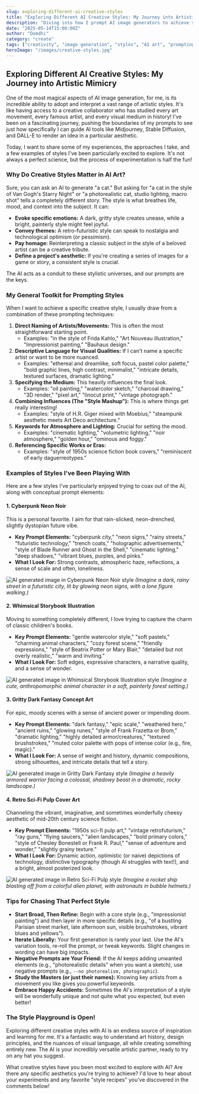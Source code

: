 ```yaml
---
slug: exploring-different-ai-creative-styles
title: "Exploring Different AI Creative Styles: My Journey into Artistic Mimicry"
description: "Diving into how I prompt AI image generators to achieve specific artistic styles, from cyberpunk to whimsical watercolors."
date: "2025-05-14T15:00:00Z"
author: "Domdhi"
category: "create"
tags: ["creativity", "image generation", "styles", "AI art", "prompting", "artistic styles"]
heroImage: "/images/creative-styles.jpg"
---
```

## Exploring Different AI Creative Styles: My Journey into Artistic Mimicry

One of the most magical aspects of AI image generation, for me, is its incredible ability to adopt and interpret a vast range of artistic styles. It's like having access to a creative collaborator who has studied every art movement, every famous artist, and every visual medium in history! I've been on a fascinating journey, pushing the boundaries of my prompts to see just how specifically I can guide AI tools like Midjourney, Stable Diffusion, and DALL-E to render an idea in a particular aesthetic.

Today, I want to share some of my experiences, the approaches I take, and a few examples of styles I've been particularly excited to explore. It's not always a perfect science, but the process of experimentation is half the fun!

### Why Do Creative Styles Matter in AI Art?

Sure, you can ask an AI to generate "a cat." But asking for "a cat in the style of Van Gogh's Starry Night" or "a photorealistic cat, studio lighting, macro shot" tells a completely different story. The style is what breathes life, mood, and context into the subject. It can:

*   **Evoke specific emotions:** A dark, gritty style creates unease, while a bright, painterly style might feel joyful.
*   **Convey themes:** A retro-futuristic style can speak to nostalgia and technological optimism (or pessimism).
*   **Pay homage:** Reinterpreting a classic subject in the style of a beloved artist can be a creative tribute.
*   **Define a project's aesthetic:** If you're creating a series of images for a game or story, a consistent style is crucial.

The AI acts as a conduit to these stylistic universes, and our prompts are the keys.

### My General Toolkit for Prompting Styles

When I want to achieve a specific creative style, I usually draw from a combination of these prompting techniques:

1.  **Direct Naming of Artists/Movements:** This is often the most straightforward starting point.
    *   Examples: "in the style of Frida Kahlo," "Art Nouveau illustration," "Impressionist painting," "Bauhaus design."
2.  **Descriptive Language for Visual Qualities:** If I can't name a specific artist or want to be more nuanced.
    *   Examples: "ethereal and dreamlike, soft focus, pastel color palette," "bold graphic lines, high contrast, minimalist," "intricate details, textured surfaces, dramatic lighting."
3.  **Specifying the Medium:** This heavily influences the final look.
    *   Examples: "oil painting," "watercolor sketch," "charcoal drawing," "3D render," "pixel art," "linocut print," "vintage photograph."
4.  **Combining Influences (The "Style Mashup"):** This is where things get really interesting!
    *   Examples: "style of H.R. Giger mixed with Moebius," "steampunk aesthetic meets Art Deco architecture."
5.  **Keywords for Atmosphere and Lighting:** Crucial for setting the mood.
    *   Examples: "cinematic lighting," "volumetric lighting," "noir atmosphere," "golden hour," "ominous and foggy."
6.  **Referencing Specific Works or Eras:**
    *   Examples: "style of 1950s science fiction book covers," "reminiscent of early daguerreotypes."

### Examples of Styles I've Been Playing With

Here are a few styles I've particularly enjoyed trying to coax out of the AI, along with conceptual prompt elements:

#### 1. Cyberpunk Neon Noir

This is a personal favorite. I aim for that rain-slicked, neon-drenched, slightly dystopian future vibe.

*   **Key Prompt Elements:** "cyberpunk city," "neon signs," "rainy streets," "futuristic technology," "trench coats," "holographic advertisements," "style of Blade Runner and Ghost in the Shell," "cinematic lighting," "deep shadows," "vibrant blues, purples, and pinks."
*   **What I Look For:** Strong contrasts, atmospheric haze, reflections, a sense of scale and often, loneliness.

![AI generated image in Cyberpunk Neon Noir style](/images/style-cyberpunk-example.jpg)
*(Imagine a dark, rainy street in a futuristic city, lit by glowing neon signs, with a lone figure walking.)*

#### 2. Whimsical Storybook Illustration

Moving to something completely different, I love trying to capture the charm of classic children's books.

*   **Key Prompt Elements:** "gentle watercolor style," "soft pastels," "charming animal characters," "cozy forest scene," "friendly expressions," "style of Beatrix Potter or Mary Blair," "detailed but not overly realistic," "warm and inviting."
*   **What I Look For:** Soft edges, expressive characters, a narrative quality, and a sense of wonder.

![AI generated image in Whimsical Storybook Illustration style](/images/style-storybook-example.jpg)
*(Imagine a cute, anthropomorphic animal character in a soft, painterly forest setting.)*

#### 3. Gritty Dark Fantasy Concept Art

For epic, moody scenes with a sense of ancient power or impending doom.

*   **Key Prompt Elements:** "dark fantasy," "epic scale," "weathered hero," "ancient ruins," "glowing runes," "style of Frank Frazetta or Brom," "dramatic lighting," "highly detailed armor/creatures," "textured brushstrokes," "muted color palette with pops of intense color (e.g., fire, magic)."
*   **What I Look For:** A sense of weight and history, dynamic compositions, strong silhouettes, and intricate details that tell a story.

![AI generated image in Gritty Dark Fantasy style](/images/style-dark-fantasy-example.jpg)
*(Imagine a heavily armored warrior facing a colossal, shadowy beast in a dramatic, rocky landscape.)*

#### 4. Retro Sci-Fi Pulp Cover Art

Channeling the vibrant, imaginative, and sometimes wonderfully cheesy aesthetic of mid-20th century science fiction.

*   **Key Prompt Elements:** "1950s sci-fi pulp art," "vintage retrofuturism," "ray guns," "flying saucers," "alien landscapes," "bold primary colors," "style of Chesley Bonestell or Frank R. Paul," "sense of adventure and wonder," "slightly grainy texture."
*   **What I Look For:** Dynamic action, optimistic (or naive) depictions of technology, distinctive typography (though AI struggles with text!), and a bright, almost posterized look.

![AI generated image in Retro Sci-Fi Pulp style](/images/style-retroscifi-example.jpg)
*(Imagine a rocket ship blasting off from a colorful alien planet, with astronauts in bubble helmets.)*

### Tips for Chasing That Perfect Style

*   **Start Broad, Then Refine:** Begin with a core style (e.g., "impressionist painting") and then layer in more specific details (e.g., "of a bustling Parisian street market, late afternoon sun, visible brushstrokes, vibrant blues and yellows").
*   **Iterate Liberally:** Your first generation is rarely your last. Use the AI's variation tools, re-roll the prompt, or tweak keywords. Slight changes in wording can have big impacts.
*   **Negative Prompts are Your Friend:** If the AI keeps adding unwanted elements (e.g., "photorealistic details" when you want a sketch), use negative prompts (e.g., `--no photorealism, photographic`).
*   **Study the Masters (or just their names):** Knowing key artists from a movement you like gives you powerful keywords.
*   **Embrace Happy Accidents:** Sometimes the AI's interpretation of a style will be wonderfully unique and not quite what you expected, but even better!

### The Style Playground is Open!

Exploring different creative styles with AI is an endless source of inspiration and learning for me. It's a fantastic way to understand art history, design principles, and the nuances of visual language, all while creating something entirely new. The AI is your incredibly versatile artistic partner, ready to try on any hat you suggest.

What creative styles have you been most excited to explore with AI? Are there any specific aesthetics you're trying to achieve? I'd love to hear about your experiments and any favorite "style recipes" you've discovered in the comments below!